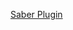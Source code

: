 [Saber Plugin][1]

[1]: https://www.videocopilot.net/blog/2016/03/new-plug-in-saber-now-available-100-free/